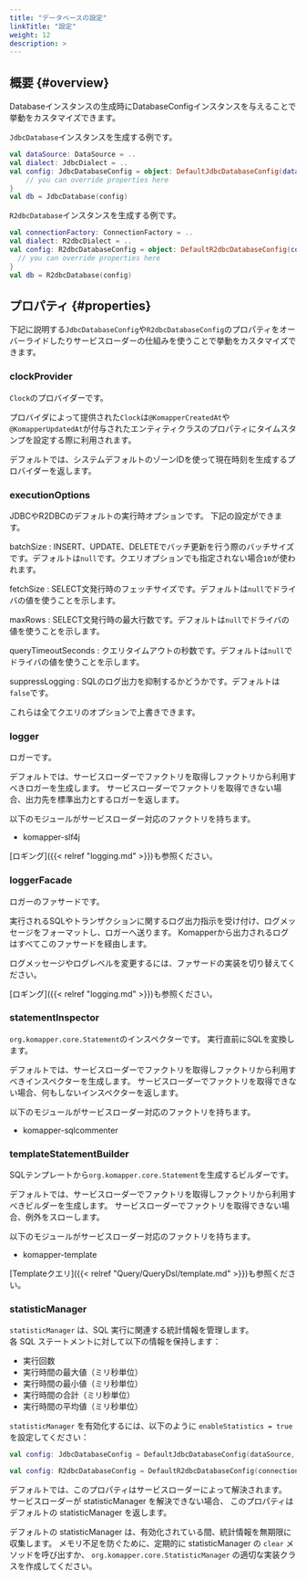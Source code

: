 ```yaml
---
title: "データベースの設定"
linkTitle: "設定"
weight: 12
description: >
---
```


## 概要 {#overview}

Databaseインスタンスの生成時にDatabaseConfigインスタンスを与えることで挙動をカスタマイズできます。

`JdbcDatabase`インスタンスを生成する例です。

```kotlin
val dataSource: DataSource = ..
val dialect: JdbcDialect = ..
val config: JdbcDatabaseConfig = object: DefaultJdbcDatabaseConfig(dataSource, dialect) {
    // you can override properties here
}
val db = JdbcDatabase(config)
```

`R2dbcDatabase`インスタンスを生成する例です。

```kotlin
val connectionFactory: ConnectionFactory = ..
val dialect: R2dbcDialect = ..
val config: R2dbcDatabaseConfig = object: DefaultR2dbcDatabaseConfig(connectionFactory, dialect) {
  // you can override properties here
}
val db = R2dbcDatabase(config)
```

## プロパティ {#properties}

下記に説明する`JdbcDatabaseConfig`や`R2dbcDatabaseConfig`のプロパティをオーバーライドしたりサービスローダーの仕組みを使うことで挙動をカスタマイズできます。

### clockProvider

`Clock`のプロバイダーです。

プロバイダによって提供された`Clock`は`@KomapperCreatedAt`や`@KomapperUpdatedAt`が付与されたエンティティクラスのプロパティにタイムスタンプを設定する際に利用されます。

デフォルトでは、システムデフォルトのゾーンIDを使って現在時刻を生成するプロバイダーを返します。

### executionOptions

JDBCやR2DBCのデフォルトの実行時オプションです。
下記の設定ができます。

batchSize
: INSERT、UPDATE、DELETEでバッチ更新を行う際のバッチサイズです。デフォルトは`null`です。クエリオプションでも指定されない場合`10`が使われます。

fetchSize
: SELECT文発行時のフェッチサイズです。デフォルトは`null`でドライバの値を使うことを示します。

maxRows
: SELECT文発行時の最大行数です。デフォルトは`null`でドライバの値を使うことを示します。

queryTimeoutSeconds
: クエリタイムアウトの秒数です。デフォルトは`null`でドライバの値を使うことを示します。

suppressLogging
: SQLのログ出力を抑制するかどうかです。デフォルトは`false`です。

これらは全てクエリのオプションで上書きできます。

### logger

ロガーです。

デフォルトでは、サービスローダーでファクトリを取得しファクトリから利用すべきロガーを生成します。
サービスローダーでファクトリを取得できない場合、出力先を標準出力とするロガーを返します。

以下のモジュールがサービスローダー対応のファクトリを持ちます。

- komapper-slf4j

[ロギング]({{< relref "logging.md" >}})も参照ください。

### loggerFacade

ロガーのファサードです。

実行されるSQLやトランザクションに関するログ出力指示を受け付け、ログメッセージをフォーマットし、ロガーへ送ります。
Komapperから出力されるログはすべてこのファサードを経由します。

ログメッセージやログレベルを変更するには、ファサードの実装を切り替えてください。

[ロギング]({{< relref "logging.md" >}})も参照ください。

### statementInspector

`org.komapper.core.Statement`のインスペクターです。
実行直前にSQLを変換します。

デフォルトでは、サービスローダーでファクトリを取得しファクトリから利用すべきインスペクターを生成します。
サービスローダーでファクトリを取得できない場合、何もしないインスペクターを返します。

以下のモジュールがサービスローダー対応のファクトリを持ちます。

- komapper-sqlcommenter

### templateStatementBuilder

SQLテンプレートから`org.komapper.core.Statement`を生成するビルダーです。

デフォルトでは、サービスローダーでファクトリを取得しファクトリから利用すべきビルダーを生成します。
サービスローダーでファクトリを取得できない場合、例外をスローします。

以下のモジュールがサービスローダー対応のファクトリを持ちます。

- komapper-template

[Templateクエリ]({{< relref "Query/QueryDsl/template.md" >}})も参照ください。

### statisticManager

`statisticManager` は、SQL 実行に関連する統計情報を管理します。  
各 SQL ステートメントに対して以下の情報を保持します：

- 実行回数
- 実行時間の最大値（ミリ秒単位）
- 実行時間の最小値（ミリ秒単位）
- 実行時間の合計（ミリ秒単位）
- 実行時間の平均値（ミリ秒単位）

`statisticManager` を有効化するには、以下のように `enableStatistics = true` を設定してください：

```kotlin
val config: JdbcDatabaseConfig = DefaultJdbcDatabaseConfig(dataSource, dialect, enableStatistics = true)
```

```kotlin
val config: R2dbcDatabaseConfig = DefaultR2dbcDatabaseConfig(connectionFactory, dialect, enableStatistics = true)
```

デフォルトでは、このプロパティはサービスローダーによって解決されます。
サービスローダーが statisticManager を解決できない場合、
このプロパティはデフォルトの statisticManager を返します。

デフォルトの statisticManager は、有効化されている間、統計情報を無期限に収集します。
メモリ不足を防ぐために、定期的に statisticManager の `clear` メソッドを呼び出すか、
`org.komapper.core.StatisticManager` の適切な実装クラスを作成してください。